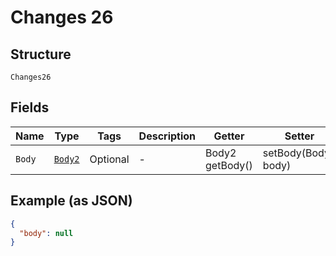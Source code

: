 
# Changes 26

## Structure

`Changes26`

## Fields

| Name | Type | Tags | Description | Getter | Setter |
|  --- | --- | --- | --- | --- | --- |
| `Body` | [`Body2`](../../doc/models/body-2.md) | Optional | - | Body2 getBody() | setBody(Body2 body) |

## Example (as JSON)

```json
{
  "body": null
}
```

